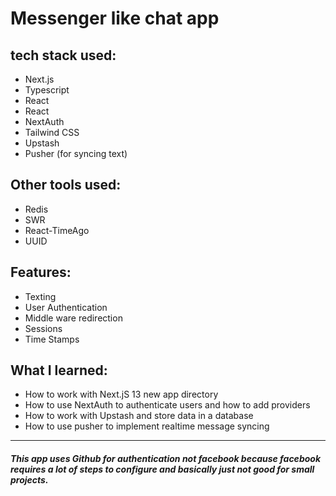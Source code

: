 # Messenger like chat app

[//]: # (![Alt text]&#40;./assets/img_1.png&#41;)

[//]: # (![Alt text]&#40;./assets/img.png&#41;)

## tech stack used:
- Next.js
- Typescript
- React
- React
- NextAuth
- Tailwind CSS
- Upstash
- Pusher (for syncing text)
## Other tools used:
- Redis
- SWR
- React-TimeAgo
- UUID
## Features:
- Texting
- User Authentication
- Middle ware redirection
- Sessions
- Time Stamps
## What I learned:
- How to work with Next.jS 13 new app directory
- How to use NextAuth to authenticate users and how to add providers
- How to work with Upstash and store data in a database
- How to use pusher to implement realtime message syncing
***
##### This app uses Github for authentication not facebook because facebook requires a lot of steps to configure and basically just not good for small projects.